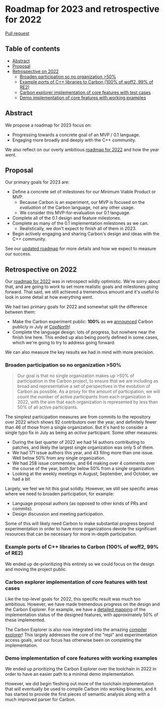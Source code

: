 # Roadmap for 2023 and retrospective for 2022

<!--
Part of the Carbon Language project, under the Apache License v2.0 with LLVM
Exceptions. See /LICENSE for license information.
SPDX-License-Identifier: Apache-2.0 WITH LLVM-exception
-->

[Pull request](https://github.com/carbon-language/carbon-lang/pull/2551)

<!-- toc -->

## Table of contents

-   [Abstract](#abstract)
-   [Proposal](#proposal)
-   [Retrospective on 2022](#retrospective-on-2022)
    -   [Broaden participation so no organization >50%](#broaden-participation-so-no-organization-50)
    -   [Example ports of C++ libraries to Carbon (100% of woff2, 99% of RE2)](#example-ports-of-c-libraries-to-carbon-100-of-woff2-99-of-re2)
    -   [Carbon explorer implementation of core features with test cases](#carbon-explorer-implementation-of-core-features-with-test-cases)
    -   [Demo implementation of core features with working examples](#demo-implementation-of-core-features-with-working-examples)

<!-- tocstop -->

## Abstract

We propose a roadmap for 2023 focus on:

-   Progressing towards a concrete goal of an MVP / 0.1 language.
-   Engaging more broadly and deeply with the C++ community.

We also reflect on our overly ambitious
[roadmap for 2022](https://github.com/carbon-language/carbon-lang/blob/3d90a85f2439bb74b71a553c5017012369ec0f63/docs/project/roadmap.md)
and how the year went.

## Proposal

Our primary goals for 2023 are:

-   Define a concrete set of milestones for our Minimum Viable Product or MVP.
    -   Because Carbon is an experiment, our MVP is focused on the _evaluation_
        of the Carbon language, not any other usage.
    -   We consider this MVP-for-evaluation our 0.1 language.
-   Complete all of the 0.1 design and feature milestones.
-   Complete as many of the 0.1 implementation milestones as we can.
    -   Realistically, we don't expect to finish all of them in 2023.
-   Begin actively engaging and sharing Carbon's design and ideas with the C++
    community.

See our [updated roadmap](/docs/project/roadmap.md) for more details and how we expect to measure our
success.

## Retrospective on 2022

Our
[roadmap for 2022](https://github.com/carbon-language/carbon-lang/blob/3d90a85f2439bb74b71a553c5017012369ec0f63/docs/project/roadmap.md)
was in retrospect wildly optimistic. We're sorry about that, and are going to
work to set more realistic goals and milestones going forward. That said, we
still achieved a tremendous amount and it's useful to look in some detail at how
everything went.

We had two primary goals for 2022 and somewhat split the difference between
them:

-   Make the Carbon experiment public: **100%** as we
    [announced](https://youtu.be/omrY53kbVoA) Carbon publicly in July at
    [CppNorth](https://cppnorth.ca/)!
-   Complete the language design: lots of progress, but nowhere near the finish
    line here. This ended up also being poorly defined in some cases, which
    we're going to try to address going forward.

We can also measure the key results we had in mind with more precision.

### Broaden participation so no organization >50%

> Our goal is that no single organization makes up >50% of participation in the
> Carbon project, to ensure that we are including as broad and representative a
> set of perspectives in the evolution of Carbon as possible. As a proxy for the
> amount of participation, we will count the number of active participants from
> each organization in 2022, with the aim that each organization is represented
> by less than 50% of all active participants.

The simplest participation measures are from commits to the repository over 2022
which shows 92 contributors over the year, and definitely fewer than 46 of those
from a single organization. But it's hard to consider a single typo fix in July
as being an _active_ participant. Some other measures:

-   During the last quarter of 2022 we had 14 authors contributing to patches,
    and likely the largest single organization was only 5 of them.
-   We had 171 issue authors this year, and 43 filing more than one issue. Well
    below 50% from any single organization.
-   We had 258 issue commenters, and 64 making over 4 comments over the course
    of the year, both _far_ below 50% from a single organization.
-   Looking at the weekly meetings in August, September, and October, we had a
    bit

Largely, we feel we hit this goal solidly. However, we still see specific areas
where we need to broaden participation, for example:

-   Language proposal authors (as opposed to other kinds of PRs and commits).
-   Design discussion and meeting participation.

Some of this will likely need Carbon to make substantial progress beyond
experimentation in order to have more organizations devote the significant
resources that can be necessary for more in-depth participation.

### Example ports of C++ libraries to Carbon (100% of woff2, 99% of RE2)

We ended up de-prioritizing this entirely so we could focus on the design and
moving the project public.

### Carbon explorer implementation of core features with test cases

Like the top-level goals for 2022, this specific result was much too ambitious.
However, we have made tremendous progress on the design and the Carbon Explorer.
For example, we have a
[detailed mapping](https://github.com/carbon-language/carbon-lang/wiki/Are-we-explorer-yet%3F)
of the implementation status of the designed features, with approximately 50% of
these implemented.

The Carbon Explorer is also now integrated into the amazing
[compiler explorer](https://carbon.godbolt.org/)! This largely addresses the
core of the "repl" and experimentation access goals, and our focus has otherwise
been on completing the implementation.

### Demo implementation of core features with working examples

We ended up prioritizing the Carbon Explorer over the toolchain in 2022 in order
to have an easier path to a minimal demo implementation.

However, we did begin fleshing out more of the toolchain implementation that
will eventually be used to compile Carbon into working binaries, and it has
started to provide the first pieces of semantic analysis along with a much
improved parser for Carbon.

